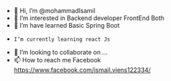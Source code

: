 - 👋 Hi, I’m @mohammadIsamil
- 👀 I’m interested in Backend developer FrontEnd Both
- 🌱 I’m have learned Basic Spring Boot
-     I’m currently learning react Js
- 💞️ I’m looking to collaborate on ...
- 📫 How to reach me Facebook https://www.facebook.com/ismail.viens122334/

<!---
mohammadIsamil/mohammadIsamil is a ✨ special ✨ repository because its `README.md` (this file) appears on your GitHub profile.
You can click the Preview link to take a look at your changes.
--->
